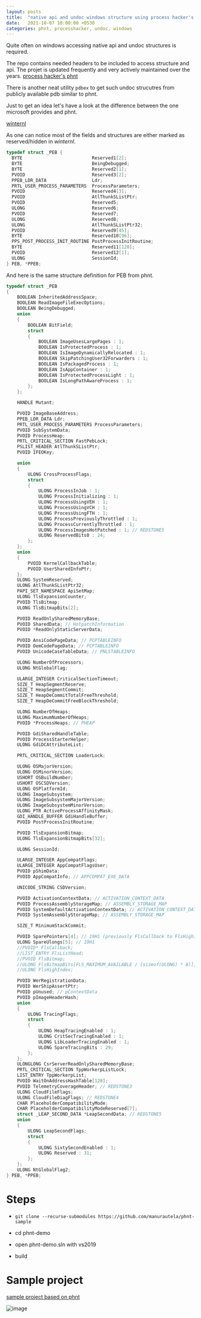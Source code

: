 ```yaml
---
layout: posts
title:  "native api and undoc windows structure using process hacker's phnt"
date:   2021-10-07 10:00:00 +0530
categories: phnt, processhacker, undoc, windows
---
```


Quite often on windows accessing native api and undoc structures is required.

The repo contains needed headers to be included to access structure and api.
The projet is updated frequently and very actively maintained over the years.
[process hacker's phnt](https://github.com/processhacker/phnt)

There is another neat utility `pdbex` to get such undoc strucutres from
publicly available pdb similar to phnt.

Just to get an idea let's have a look at the difference between the one
microsoft provides and phnt.

[winternl](https://docs.microsoft.com/en-us/windows/win32/api/winternl/ns-winternl-peb)

As one can notice most of the fields and structures are either marked as
reserved/hidden in *winternl*.

```cpp
typedef struct _PEB {
  BYTE                          Reserved1[2];
  BYTE                          BeingDebugged;
  BYTE                          Reserved2[1];
  PVOID                         Reserved3[2];
  PPEB_LDR_DATA                 Ldr;
  PRTL_USER_PROCESS_PARAMETERS  ProcessParameters;
  PVOID                         Reserved4[3];
  PVOID                         AtlThunkSListPtr;
  PVOID                         Reserved5;
  ULONG                         Reserved6;
  PVOID                         Reserved7;
  ULONG                         Reserved8;
  ULONG                         AtlThunkSListPtr32;
  PVOID                         Reserved9[45];
  BYTE                          Reserved10[96];
  PPS_POST_PROCESS_INIT_ROUTINE PostProcessInitRoutine;
  BYTE                          Reserved11[128];
  PVOID                         Reserved12[1];
  ULONG                         SessionId;
} PEB, *PPEB;
```

And here is the same structure definition for PEB from phnt.

```cpp
typedef struct _PEB
{
    BOOLEAN InheritedAddressSpace;
    BOOLEAN ReadImageFileExecOptions;
    BOOLEAN BeingDebugged;
    union
    {
        BOOLEAN BitField;
        struct
        {
            BOOLEAN ImageUsesLargePages : 1;
            BOOLEAN IsProtectedProcess : 1;
            BOOLEAN IsImageDynamicallyRelocated : 1;
            BOOLEAN SkipPatchingUser32Forwarders : 1;
            BOOLEAN IsPackagedProcess : 1;
            BOOLEAN IsAppContainer : 1;
            BOOLEAN IsProtectedProcessLight : 1;
            BOOLEAN IsLongPathAwareProcess : 1;
        };
    };

    HANDLE Mutant;

    PVOID ImageBaseAddress;
    PPEB_LDR_DATA Ldr;
    PRTL_USER_PROCESS_PARAMETERS ProcessParameters;
    PVOID SubSystemData;
    PVOID ProcessHeap;
    PRTL_CRITICAL_SECTION FastPebLock;
    PSLIST_HEADER AtlThunkSListPtr;
    PVOID IFEOKey;

    union
    {
        ULONG CrossProcessFlags;
        struct
        {
            ULONG ProcessInJob : 1;
            ULONG ProcessInitializing : 1;
            ULONG ProcessUsingVEH : 1;
            ULONG ProcessUsingVCH : 1;
            ULONG ProcessUsingFTH : 1;
            ULONG ProcessPreviouslyThrottled : 1;
            ULONG ProcessCurrentlyThrottled : 1;
            ULONG ProcessImagesHotPatched : 1; // REDSTONE5
            ULONG ReservedBits0 : 24;
        };
    };
    union
    {
        PVOID KernelCallbackTable;
        PVOID UserSharedInfoPtr;
    };
    ULONG SystemReserved;
    ULONG AtlThunkSListPtr32;
    PAPI_SET_NAMESPACE ApiSetMap;
    ULONG TlsExpansionCounter;
    PVOID TlsBitmap;
    ULONG TlsBitmapBits[2];

    PVOID ReadOnlySharedMemoryBase;
    PVOID SharedData; // HotpatchInformation
    PVOID *ReadOnlyStaticServerData;

    PVOID AnsiCodePageData; // PCPTABLEINFO
    PVOID OemCodePageData; // PCPTABLEINFO
    PVOID UnicodeCaseTableData; // PNLSTABLEINFO

    ULONG NumberOfProcessors;
    ULONG NtGlobalFlag;

    ULARGE_INTEGER CriticalSectionTimeout;
    SIZE_T HeapSegmentReserve;
    SIZE_T HeapSegmentCommit;
    SIZE_T HeapDeCommitTotalFreeThreshold;
    SIZE_T HeapDeCommitFreeBlockThreshold;

    ULONG NumberOfHeaps;
    ULONG MaximumNumberOfHeaps;
    PVOID *ProcessHeaps; // PHEAP

    PVOID GdiSharedHandleTable;
    PVOID ProcessStarterHelper;
    ULONG GdiDCAttributeList;

    PRTL_CRITICAL_SECTION LoaderLock;

    ULONG OSMajorVersion;
    ULONG OSMinorVersion;
    USHORT OSBuildNumber;
    USHORT OSCSDVersion;
    ULONG OSPlatformId;
    ULONG ImageSubsystem;
    ULONG ImageSubsystemMajorVersion;
    ULONG ImageSubsystemMinorVersion;
    ULONG_PTR ActiveProcessAffinityMask;
    GDI_HANDLE_BUFFER GdiHandleBuffer;
    PVOID PostProcessInitRoutine;

    PVOID TlsExpansionBitmap;
    ULONG TlsExpansionBitmapBits[32];

    ULONG SessionId;

    ULARGE_INTEGER AppCompatFlags;
    ULARGE_INTEGER AppCompatFlagsUser;
    PVOID pShimData;
    PVOID AppCompatInfo; // APPCOMPAT_EXE_DATA

    UNICODE_STRING CSDVersion;

    PVOID ActivationContextData; // ACTIVATION_CONTEXT_DATA
    PVOID ProcessAssemblyStorageMap; // ASSEMBLY_STORAGE_MAP
    PVOID SystemDefaultActivationContextData; // ACTIVATION_CONTEXT_DATA
    PVOID SystemAssemblyStorageMap; // ASSEMBLY_STORAGE_MAP

    SIZE_T MinimumStackCommit;

    PVOID SparePointers[4]; // 19H1 (previously FlsCallback to FlsHighIndex)
    ULONG SpareUlongs[5]; // 19H1
    //PVOID* FlsCallback;
    //LIST_ENTRY FlsListHead;
    //PVOID FlsBitmap;
    //ULONG FlsBitmapBits[FLS_MAXIMUM_AVAILABLE / (sizeof(ULONG) * 8)];
    //ULONG FlsHighIndex;

    PVOID WerRegistrationData;
    PVOID WerShipAssertPtr;
    PVOID pUnused; // pContextData
    PVOID pImageHeaderHash;
    union
    {
        ULONG TracingFlags;
        struct
        {
            ULONG HeapTracingEnabled : 1;
            ULONG CritSecTracingEnabled : 1;
            ULONG LibLoaderTracingEnabled : 1;
            ULONG SpareTracingBits : 29;
        };
    };
    ULONGLONG CsrServerReadOnlySharedMemoryBase;
    PRTL_CRITICAL_SECTION TppWorkerpListLock;
    LIST_ENTRY TppWorkerpList;
    PVOID WaitOnAddressHashTable[128];
    PVOID TelemetryCoverageHeader; // REDSTONE3
    ULONG CloudFileFlags;
    ULONG CloudFileDiagFlags; // REDSTONE4
    CHAR PlaceholderCompatibilityMode;
    CHAR PlaceholderCompatibilityModeReserved[7];
    struct _LEAP_SECOND_DATA *LeapSecondData; // REDSTONE5
    union
    {
        ULONG LeapSecondFlags;
        struct
        {
            ULONG SixtySecondEnabled : 1;
            ULONG Reserved : 31;
        };
    };
    ULONG NtGlobalFlag2;
} PEB, *PPEB;
```

# Steps

* `git clone --recurse-submodules https://github.com/manurautela/phnt-sample`

* cd phnt-demo

* open phnt-demo.sln with vs2019

* build

# Sample project
[sample project based on phnt](https://github.com/manurautela/phnt-sample)

![image](/assets/images/phnt/phntdemo.jpg)

